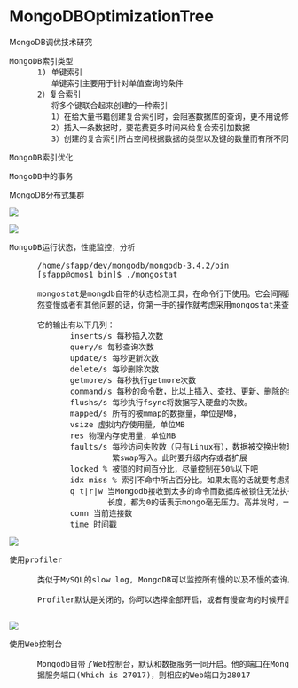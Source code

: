 # MongoDBOptimizationTree
MongoDB调优技术研究

<pre>
MongoDB索引类型
      1) 单键索引
         单键索引主要用于针对单值查询的条件
      2）复合索引
         将多个键联合起来创建的一种索引
         1）在给大量书籍创建复合索引时，会阻塞数据库的查询，更不用说修改和插入了。
         2）插入一条数据时，要花费更多时间来给复合索引加数据
         3）创建的复合索引所占空间根据数据的类型以及键的数量而有所不同。
</pre>

<pre>
MongoDB索引优化
</pre>

<pre>
MongoDB中的事务
</pre>

MongoDB分布式集群

![](https://i.imgur.com/wEl91OA.png)



![](https://i.imgur.com/uvyI7qc.png)

<pre>
MongoDB运行状态，性能监控，分析

      /home/sfapp/dev/mongodb/mongodb-3.4.2/bin
      [sfapp@cmos1 bin]$ ./mongostat 

      mongostat是mongdb自带的状态检测工具，在命令行下使用。它会间隔固定时间获取mongodb的当前运行状态，并输出。如果你发现数据库突
      然变慢或者有其他问题的话，你第一手的操作就考虑采用mongostat来查看mongo的状态。

      它的输出有以下几列：
             inserts/s 每秒插入次数
             query/s 每秒查询次数
             update/s 每秒更新次数
             delete/s 每秒删除次数
             getmore/s 每秒执行getmore次数
             command/s 每秒的命令数，比以上插入、查找、更新、删除的综合还多，还统计了别的命令
             flushs/s 每秒执行fsync将数据写入硬盘的次数。
             mapped/s 所有的被mmap的数据量，单位是MB，
             vsize 虚拟内存使用量，单位MB
             res 物理内存使用量，单位MB
             faults/s 每秒访问失败数（只有Linux有），数据被交换出物理内存，放到swap。不要超过100，否则就是机器内存太小，造成频
                      繁swap写入。此时要升级内存或者扩展
             locked % 被锁的时间百分比，尽量控制在50%以下吧
             idx miss % 索引不命中所占百分比。如果太高的话就要考虑索引是不是少了
             q t|r|w 当Mongodb接收到太多的命令而数据库被锁住无法执行完成，它会将命令加入队列。这一栏显示了总共、读、写3个队列的
                     长度，都为0的话表示mongo毫无压力。高并发时，一般队列值会升高。
             conn 当前连接数
             time 时间戳
</pre>

![](https://i.imgur.com/zBxdnys.png)

<pre>
使用profiler

      类似于MySQL的slow log, MongoDB可以监控所有慢的以及不慢的查询。

      Profiler默认是关闭的，你可以选择全部开启，或者有慢查询的时候开启。
      
</pre>

![](https://i.imgur.com/RMY17Ze.png)

<pre>
使用Web控制台

      Mongodb自带了Web控制台，默认和数据服务一同开启。他的端口在Mongodb数据库服务器端口的基础上加1000，如果是默认的Mongodb数
      据服务端口(Which is 27017)，则相应的Web端口为28017
</pre>
